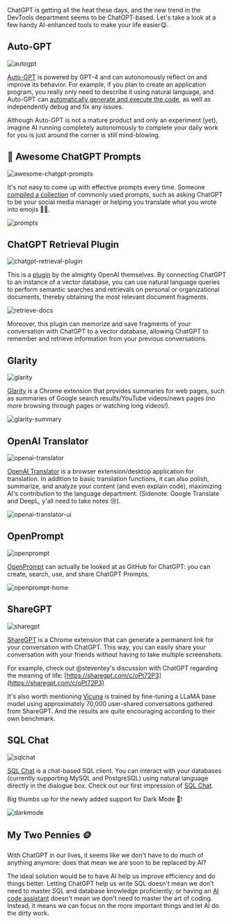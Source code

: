 
ChatGPT is getting all the heat these days, and the new trend in the DevTools department seems to be ChatGPT-based. Let's take a look at a few handy AI-enhanced tools to make your life easier😋.

## Auto-GPT

![autogpt](/blog/assets/star-history-monthly-pick-202303/autogpt.webp)

[Auto-GPT](https://github.com/Torantulino/Auto-GPT) is powered by GPT-4 and can autonomously reflect on and improve its behavior.
For example, if you plan to create an application program, you really only need to describe it using natural language, and Auto-GPT can [automatically generate and execute the code](https://twitter.com/SigGravitas/status/1642181498278408193), as well as independently debug and fix any issues.

Although Auto-GPT is not a mature product and only an experiment (yet), imagine AI running completely autonomously to complete your daily work for you is just around the corner is still mind-blowing.

## 🧠 Awesome ChatGPT Prompts

![awesome-chatgpt-prompts](/blog/assets/star-history-monthly-pick-202303/awesome-chatgpt-prompts.webp)

It's not easy to come up with effective prompts every time. Someone [compiled a collection](https://github.com/f/awesome-chatgpt-prompts) of commonly used prompts, such as asking ChatGPT to be your social media manager or helping you translate what you wrote into emojis 🤷‍♀️.

![prompts](/blog/assets/star-history-monthly-pick-202303/prompts.webp)

## ChatGPT Retrieval Plugin

![chatgpt-retrieval-plugin](/blog/assets/star-history-monthly-pick-202303/chatgpt-retrieval-plugin.webp)

This is a [plugin](https://github.com/openai/chatgpt-retrieval-plugin) by the almighty OpenAI themselves. By connecting ChatGPT to an instance of a vector database, you can use natural language queries to perform semantic searches and retrievals on personal or organizational documents, thereby obtaining the most relevant document fragments.

![retrieve-docs](/blog/assets/star-history-monthly-pick-202303/retrieve-docs.webp)

Moreover, this plugin can memorize and save fragments of your conversation with ChatGPT to a vector database, allowing ChatGPT to remember and retrieve information from your previous conversations.

## Glarity

![glarity](/blog/assets/star-history-monthly-pick-202303/glarity.webp)

[Glarity](https://github.com/sparticleinc/chatgpt-google-summary-extension) is a Chrome extension that provides summaries for web pages, such as summaries of Google search results/YouTube videos/news pages (no more browsing through pages or watching long videos!).

![glarity-summary](/blog/assets/star-history-monthly-pick-202303/glarity-summary.webp)

## OpenAI Translator

![openai-translator](/blog/assets/star-history-monthly-pick-202303/openai-translator.webp)

[OpenAI Translator](https://github.com/yetone/openai-translator) is a browser extension/desktop application for translation. In addition to basic translation functions, it can also polish, summarize, and analyze your content (and even explain code), maximizing AI's contribution to the language department. (Sidenote: Google Translate and DeepL, y'all need to take notes 😢).

![openai-translator-ui](/blog/assets/star-history-monthly-pick-202303/openai-translator-ui.webp)

## OpenPrompt

![openprompt](/blog/assets/star-history-monthly-pick-202303/openprompt.webp)

[OpenPrompt](https://github.com/timqian/openprompt.co) can actually be looked at as GitHub for ChatGPT: you can create, search, use, and share ChatGPT Prompts.

![openprompt-home](/blog/assets/star-history-monthly-pick-202303/openprompt-home.webp)

## ShareGPT

![sharegpt](/blog/assets/star-history-monthly-pick-202303/sharegpt.webp)

[ShareGPT](https://github.com/domeccleston/sharegpt) is a Chrome extension that can generate a permanent link for your conversation with ChatGPT. This way, you can easily share your conversation with your friends without having to take multiple screenshots.

For example, check out @steventey's discussion with ChatGPT regarding the meaning of life: [https://sharegpt.com/c/oPt72P3](https://sharegpt.com/c/oPt72P3)

It's also worth mentioning [Vicuna](https://pub.towardsai.net/meet-vicuna-the-latest-metas-llama-model-that-matches-chatgpt-performance-e23b2fc67e6b) is trained by fine-tuning a LLaMA base model using approximately 70,000 user-shared conversations gathered from ShareGPT. And the results are quite encouraging according to their own benchmark.

## SQL Chat

![sqlchat](/blog/assets/star-history-monthly-pick-202303/sqlchat.webp)

[SQL Chat](https://github.com/sqlchat/sqlchat) is a chat-based SQL client. You can interact with your databases (currently supporting MySQL and PostgreSQL) using natural language directly in the dialogue box. Check out our first impression of [SQL Chat](/blog/sql-chat).

Big thumbs up for the newly added support for Dark Mode 🧛!

![darkmode](/blog/assets/star-history-monthly-pick-202303/darkmode.webp)

## My Two Pennies 🪙

With ChatGPT in our lives, it seems like we don't have to do much of anything anymore: does that mean we are soon to be replaced by AI?

The ideal solution would be to have AI help us improve efficiency and do things better. Letting ChatGPT help us write SQL doesn't mean we don't need to master SQL and database knowledge proficiently; or having an [AI code assistant](/blog/tabby) doesn't mean we don't need to master the art of coding. Instead, it means we can focus on the more important things and let AI do the dirty work.